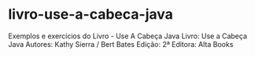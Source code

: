# livro-use-a-cabeca-java
Exemplos e exercícios do Livro - Use A Cabeça Java Livro: Use a Cabeça Java  Autores: Kathy Sierra / Bert Bates  Edição: 2ª  Editora: Alta Books
